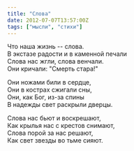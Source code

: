```yaml
---
title: "Слова"
date: 2012-07-07T13:57:00Z
tags: ["мысли", "стихи"]
---
```


Что наша жизнь -- слова.  
В экстазе радости и в каменной печали  
Слова нас жгли, слова венчали.  
Они кричали: "Смерть стара!"

Они ножами били в сердце,  
Они в кострах сжигали сны,  
Они, как Бог, из-за спины  
В надежды свет раскрыли дверцы.

Слова нас бьют и воскрешают,  
Как крылья нас с крестов снимают,   
Слова порой за нас решают,  
Как свет звезды во тьме сияют.

